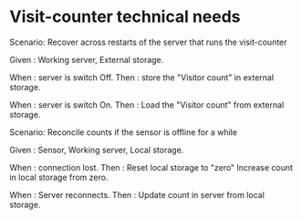 # Visit-counter technical needs

Scenario: Recover across restarts of the server
that runs the visit-counter

  Given :
  Working server, External storage.
  
  When  :
  server is switch Off.
  Then  :
  store the "Visitor count" in external storage.
  
  When  :
  server is switch On.
  Then  :
  Load the "Visitor count" from external storage.

Scenario: Reconcile counts if the sensor is offline for a while

  Given :
  Sensor, Working server, Local storage.
  
  When  :
  connection lost.
  Then  :
  Reset local storage to "zero"
  Increase count in local storage from zero.
  
  When  :
  Server reconnects.
  Then  :
  Update count in server from local storage.
  
